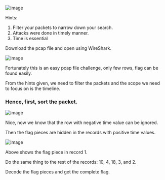 ![image](https://github.com/user-attachments/assets/9ccc277b-a460-49a2-abaa-770591d8fe70)

Hints:
1. Filter your packets to narrow down your search.
2. Attacks were done in timely manner.
3. Time is essential

Download the pcap file and open using WireShark.

![image](https://github.com/user-attachments/assets/fa1f15ae-a5e8-4914-9d9f-fc3af01f3c52)

Fortunately this is an easy pcap file challenge, only few rows, flag can be found easily.

From the hints given, we need to filter the packets and the scope we need to focus on is the timeline.

### Hence, first, sort the packet.

![image](https://github.com/user-attachments/assets/bcbe3e2d-065d-4a93-8ed6-6cc59de5a7eb)

Nice, now we know that the row with negative time value can be ignored.

Then the flag pieces are hidden in the records with positive time values.

![image](https://github.com/user-attachments/assets/0e413ace-cdfb-40f6-ac70-fa6e90c63a82)

Above shows the flag piece in record 1.

Do the same thing to the rest of the records: 10, 4, 18, 3, and 2.

Decode the flag pieces and get the complete flag.
